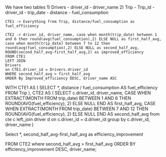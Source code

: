 We have two tables
    1) Drivers
        - driver_id
        - driver_name
    2) Trip
        - Trip_id
        - driver_id
        - trip_date
        - distance
        - fuel_consumption

    CTE1 -> Everything from Trip, distance/fuel_consumption as fuel_efficiency

    CTE2 -> driver_id, driver_name, case when month(trip_date) between 1 and 6 then round(avg(fuel_consumption),2) ELSE NULL as first_half_avg,
    case when month(trip_date) between 7 to 12 then round(avg(fuel_consumption),2) ELSE NULL as second_half_avg,
    ROUND(second_half_avg-first_half_avg,2) as improved_efficiency
    FROM CTE1
    LEFT JOIN
    Drivers
    on CTE1.driver_id = Drivers.driver_id
    WHERE second_half_avg > first_half_avg
    ORDER By Improved_efficiency DESC, driver_name ASC


WITH CTE1 AS (
    SELECT 
        *,
        distance / fuel_consumption AS fuel_efficiency
    FROM 
        Trip
),
CTE2 AS (
    SELECT 
        c.driver_id, 
        driver_name,
        CASE WHEN EXTRACT(MONTH FROM trip_date) BETWEEN 1 AND 6 
             THEN ROUND(AVG(fuel_efficiency), 2) 
             ELSE NULL END AS first_half_avg,
        CASE WHEN EXTRACT(MONTH FROM trip_date) BETWEEN 7 AND 12 
             THEN ROUND(AVG(fuel_efficiency), 2) 
             ELSE NULL END AS second_half_avg
        from cte c
        left_join driver d
        on c.driver_id = d.driver_id
        group by c.driver_id, driver_name
)

Select *, second_half_avg-first_half_avg as efficiency_improvement

FROM CTE2 
where second_half_avg > first_half_avg
ORDER BY
efficiency_improvement DESC, driver_name;